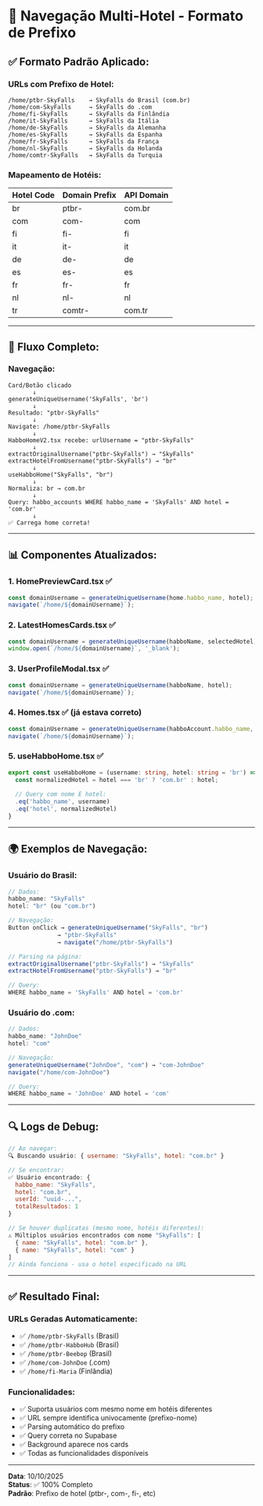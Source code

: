 # 🎯 Navegação Multi-Hotel - Formato de Prefixo

## ✅ **Formato Padrão Aplicado:**

### **URLs com Prefixo de Hotel:**

```
/home/ptbr-SkyFalls    → SkyFalls do Brasil (com.br)
/home/com-SkyFalls     → SkyFalls do .com
/home/fi-SkyFalls      → SkyFalls da Finlândia
/home/it-SkyFalls      → SkyFalls da Itália
/home/de-SkyFalls      → SkyFalls da Alemanha
/home/es-SkyFalls      → SkyFalls da Espanha
/home/fr-SkyFalls      → SkyFalls da França
/home/nl-SkyFalls      → SkyFalls da Holanda
/home/comtr-SkyFalls   → SkyFalls da Turquia
```

### **Mapeamento de Hotéis:**

| Hotel Code | Domain Prefix | API Domain |
|------------|---------------|------------|
| br         | ptbr-         | com.br     |
| com        | com-          | com        |
| fi         | fi-           | fi         |
| it         | it-           | it         |
| de         | de-           | de         |
| es         | es-           | es         |
| fr         | fr-           | fr         |
| nl         | nl-           | nl         |
| tr         | comtr-        | com.tr     |

---

## 🔄 **Fluxo Completo:**

### Navegação:
```
Card/Botão clicado
       ↓
generateUniqueUsername('SkyFalls', 'br')
       ↓
Resultado: "ptbr-SkyFalls"
       ↓
Navigate: /home/ptbr-SkyFalls
       ↓
HabboHomeV2.tsx recebe: urlUsername = "ptbr-SkyFalls"
       ↓
extractOriginalUsername("ptbr-SkyFalls") → "SkyFalls"
extractHotelFromUsername("ptbr-SkyFalls") → "br"
       ↓
useHabboHome("SkyFalls", "br")
       ↓
Normaliza: br → com.br
       ↓
Query: habbo_accounts WHERE habbo_name = 'SkyFalls' AND hotel = 'com.br'
       ↓
✅ Carrega home correta!
```

---

## 📊 **Componentes Atualizados:**

### 1. **HomePreviewCard.tsx** ✅
```typescript
const domainUsername = generateUniqueUsername(home.habbo_name, hotel);
navigate(`/home/${domainUsername}`);
```

### 2. **LatestHomesCards.tsx** ✅
```typescript
const domainUsername = generateUniqueUsername(habboName, selectedHotel);
window.open(`/home/${domainUsername}`, '_blank');
```

### 3. **UserProfileModal.tsx** ✅
```typescript
const domainUsername = generateUniqueUsername(habboName, hotel);
navigate(`/home/${domainUsername}`);
```

### 4. **Homes.tsx** ✅ (já estava correto)
```typescript
const domainUsername = generateUniqueUsername(habboAccount.habbo_name, habboAccount.hotel);
navigate(`/home/${domainUsername}`);
```

### 5. **useHabboHome.tsx** ✅
```typescript
export const useHabboHome = (username: string, hotel: string = 'br') => {
  const normalizedHotel = hotel === 'br' ? 'com.br' : hotel;
  
  // Query com nome E hotel:
  .eq('habbo_name', username)
  .eq('hotel', normalizedHotel)
}
```

---

## 🌍 **Exemplos de Navegação:**

### Usuário do Brasil:
```typescript
// Dados:
habbo_name: "SkyFalls"
hotel: "br" (ou "com.br")

// Navegação:
Button onClick → generateUniqueUsername("SkyFalls", "br")
              → "ptbr-SkyFalls"
              → navigate("/home/ptbr-SkyFalls")

// Parsing na página:
extractOriginalUsername("ptbr-SkyFalls") → "SkyFalls"
extractHotelFromUsername("ptbr-SkyFalls") → "br"

// Query:
WHERE habbo_name = 'SkyFalls' AND hotel = 'com.br'
```

### Usuário do .com:
```typescript
// Dados:
habbo_name: "JohnDoe"
hotel: "com"

// Navegação:
generateUniqueUsername("JohnDoe", "com") → "com-JohnDoe"
navigate("/home/com-JohnDoe")

// Query:
WHERE habbo_name = 'JohnDoe' AND hotel = 'com'
```

---

## 🔍 **Logs de Debug:**

```javascript
// Ao navegar:
🔍 Buscando usuário: { username: "SkyFalls", hotel: "com.br" }

// Se encontrar:
✅ Usuário encontrado: { 
  habbo_name: "SkyFalls", 
  hotel: "com.br",
  userId: "uuid-...",
  totalResultados: 1
}

// Se houver duplicatas (mesmo nome, hotéis diferentes):
⚠️ Múltiplos usuários encontrados com nome "SkyFalls": [
  { name: "SkyFalls", hotel: "com.br" },
  { name: "SkyFalls", hotel: "com" }
]
// Ainda funciona - usa o hotel especificado na URL
```

---

## ✅ **Resultado Final:**

### URLs Geradas Automaticamente:
- ✅ `/home/ptbr-SkyFalls` (Brasil)
- ✅ `/home/ptbr-HabboHub` (Brasil)
- ✅ `/home/ptbr-Beebop` (Brasil)
- ✅ `/home/com-JohnDoe` (.com)
- ✅ `/home/fi-Maria` (Finlândia)

### Funcionalidades:
- ✅ Suporta usuários com mesmo nome em hotéis diferentes
- ✅ URL sempre identifica univocamente (prefixo-nome)
- ✅ Parsing automático do prefixo
- ✅ Query correta no Supabase
- ✅ Background aparece nos cards
- ✅ Todas as funcionalidades disponíveis

---

**Data**: 10/10/2025  
**Status**: ✅ 100% Completo  
**Padrão**: Prefixo de hotel (ptbr-, com-, fi-, etc)

